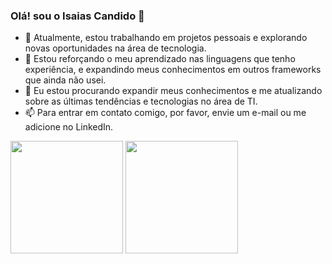 ### Olá! sou o Isaias Candido 👋


- 🔭 Atualmente, estou trabalhando em projetos pessoais e explorando novas oportunidades na área de tecnologia.
- 🌱 Estou reforçando o meu aprendizado nas linguagens que tenho experiência, e expandindo meus conhecimentos em outros frameworks que ainda não usei.
- 👯 Eu estou procurando expandir meus conhecimentos e me atualizando sobre as últimas tendências e tecnologias no área de TI.
- 📫 Para entrar em contato comigo, por favor, envie um e-mail ou me adicione no LinkedIn.

<p float="left">
  <img src="https://github-readme-stats.vercel.app/api?username=is4i4scandid0&show_icons=true&theme=dark&include_all_commits=true&count_private=true&show=reviews,discussions_started,discussions_answered,prs_merged,prs_merged_percentage" height="180" />
  <img src="https://github-readme-stats.vercel.app/api/top-langs/?username=is4i4scandid0&hide_progress=false&theme=dark" height="180" /> 
</p>




